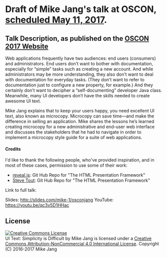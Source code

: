 # Draft of Mike Jang's talk at OSCON, [scheduled May 11, 2017](http://conferences.oreilly.com/oscon/oscon-tx/public/schedule/detail/57171).


## Talk Description, as published on the [OSCON 2017 Website](https://conferences.oreilly.com/oscon/oscon-tx/public/schedule/detail/57171)

Web applications frequently have two audiences: end users (consumers) and administrators. End users don’t want to bother
with documentation, especially for “simple” tasks such as creating a new account. And while administrators may be more
understanding, they also don’t want to deal with documentation for everyday tasks. (They don’t want to refer to documentation
just to configure a new property, for example.) And they certainly don’t want to decipher a “self-documenting” developer
Java class. Meanwhile, many UI developers don’t have the skills needed to create awesome UI text.

Mike Jang explains that to keep your users happy, you need excellent UI text, also known as microcopy. Microcopy can save
time—and make the difference in selling an application. Mike shares the lessons he’s learned creating microcopy for a
new administrative and end-user web interface and discusses the stakeholders that he had to navigate in order to implement a microcopy style guide for a suite of web applications.


#### Credits

I'd like to thank the following people, who've provided inspiration, and in most of these cases, permission to use
some of their work:

- [reveal.js](https://github.com/hakimel/reveal.js): Git Hub Repo for "The HTML Presentation Framework"
- [Steve Tout](https://github.com/hakimel/reveal.js): Git Hub Repo for "The HTML Presentation Framework"


Link to full talk: 

Slides: http://slides.com/mike-1/osconjang
YouTube: https://youtu.be/qc3v5D1HHac


## License

<a rel="license" href="http://creativecommons.org/licenses/by-nc/4.0/">
<img alt="Creative Commons License" style="border-width:0" src="https://i.creativecommons.org/l/by-nc/4.0/80x15.png" />
</a><br /><span xmlns:dct="http://purl.org/dc/terms/" property="dct:title">UI Text: Simplicity is Difficult</span>
 by <span xmlns:cc="http://creativecommons.org/ns#" property="cc:attributionName">Mike Jang</span> 
 is licensed under a
<a rel="license" href="http://creativecommons.org/licenses/by-nc/4.0/">Creative Commons Attribution-NonCommercial 4.0 International License</a>.
Copyright (C) 2016-2017 Mike Jang
